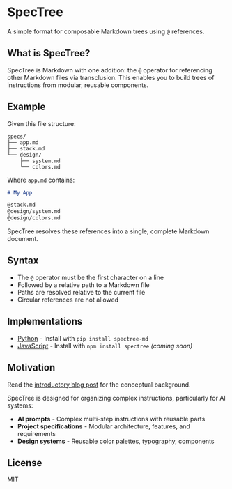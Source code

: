 # SpecTree

A simple format for composable Markdown trees using `@` references.

## What is SpecTree?

SpecTree is Markdown with one addition: the `@` operator for referencing other Markdown files via transclusion. This enables you to build trees of instructions from modular, reusable components.

## Example

Given this file structure:
```
specs/
├── app.md
├── stack.md
└── design/
    ├── system.md
    └── colors.md
```

Where `app.md` contains:
```markdown
# My App

@stack.md
@design/system.md
@design/colors.md
```

SpecTree resolves these references into a single, complete Markdown document.

## Syntax

- The `@` operator must be the first character on a line
- Followed by a relative path to a Markdown file
- Paths are resolved relative to the current file
- Circular references are not allowed

## Implementations

- [Python](./python) - Install with `pip install spectree-md`
- [JavaScript](./javascript) - Install with `npm install spectree` *(coming soon)*

## Motivation

Read the [introductory blog post](https://fuzzycomputer.com/posts/spectree) for the conceptual background.

SpecTree is designed for organizing complex instructions, particularly for AI systems:

- **AI prompts** - Complex multi-step instructions with reusable parts
- **Project specifications** - Modular architecture, features, and requirements  
- **Design systems** - Reusable color palettes, typography, components

## License

MIT